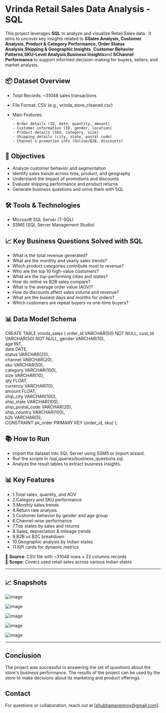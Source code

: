#  Vrinda Retail Sales Data Analysis - SQL

This project leverages **SQL** to analyze and visualize Retail Sales data . It aims to uncover key insights related to **SSales Analysis, Customer Analysis, Product & Category Performance, Order Status Analysis**,**Shipping & Geographic Insights** ,**Customer Behavior Patterns**,**SKU-Level Analysis**,**Business Insights**and **SChannel Performance** to support informed decision-making for buyers, sellers, and market analysts.

## 📦 Dataset Overview
- Total Records: ~31048 sales transactions
- File Format: CSV (e.g., vrinda_store_cleaned.csv)
- Main Features:

      - Order details (ID, date, quantity, amount)
      - Customer information (ID, gender, location)
      - Product details (SKU, category, size)
      - Shipping details (city, state, postal code)
      - Channel & promotion info (Online/B2B, discounts)

## 🎯 Objectives
- Analyze customer behavior and segmentation
- Identify sales trends across time, product, and geography
- Understand the impact of promotions and discounts
- Evaluate shipping performance and product returns
- Generate business questions and solve them with SQL

## 🛠️ Tools & Technologies
- Microsoft SQL Server (T-SQL)
- SSMS (SQL Server Management Studio)

## 📈 Key Business Questions Solved with SQL
- What is the total revenue generated?
- What are the monthly and yearly sales trends?
- Which product categories contribute most to revenue?
- Who are the top 10 high-value customers?
- What are the top-performing cities and states?
- How do online vs B2B sales compare?
- What is the average order value (AOV)?
- How do discounts affect sales volume and revenue?
- What are the busiest days and months for orders?
- Which customers are repeat buyers vs one-time buyers?


## 📊 Data Model Schema
CREATE TABLE vrinda_sales (
    order_id            VARCHAR(50)      NOT NULL,
    cust_id             VARCHAR(50)      NOT NULL,
    gender              VARCHAR(10),      
    age                 INT,             
    date                DATE,             
    status              VARCHAR(20),      
    channel             VARCHAR(20),    
    sku                 VARCHAR(50),      
    category            VARCHAR(100),     
    size                VARCHAR(10),      
    qty                 FLOAT,           
    currency            VARCHAR(10),      
    amount              FLOAT,                    
    ship_city           VARCHAR(100),     
    ship_state          VARCHAR(100),     
    ship_postal_code    VARCHAR(20),      
    ship_country        VARCHAR(100),     
    b2b                 VARCHAR(5),       
    CONSTRAINT pk_order PRIMARY KEY (order_id, sku)
);

## 📚 How to Run
- Import the dataset into SQL Server using SSMS or import wizard.
- Run the scripts in /sql_queries/business_questions.sql.
- Analyze the result tables to extract business insights.

## 📊 Key Features

-  1.Total sales, quantity, and AOV
-  2.Category and SKU performance
-  3.Monthly sales trends
-  4.Return rate analysis
-  5.Customer behavior by gender and age group
-  6.Channel-wise performance
-  7.Top states by sales and returns
-  8.Sales, depreciation & mileage trends
-  9.B2B vs B2C breakdown
-  10.Geographic analysis by Indian states
-  11.KPI cards for dynamic metrics



🔸 **Source**: CSV file with ~31048 rows × 22 columns records  
🔸 **Scope**: Covers used retail sales across various Indian states

---

## 📈 Snapshots
![image](https://github.com/user-attachments/assets/94fbb1f6-07dd-40fa-b4ab-7a737791c40e)

![image](https://github.com/user-attachments/assets/9294c330-207d-4261-b55e-87827556e39c)

![image](https://github.com/user-attachments/assets/b9253a55-0154-4c23-b8f1-abcd89e285e3)

![image](https://github.com/user-attachments/assets/92729817-e613-4c05-b6f5-e2521bfadaad)

![image](https://github.com/user-attachments/assets/ee752a66-04cf-4806-991f-94fc94e1d414)

---

 ## Conclusion

The project was successful in answering the set of questions about the store's business performance. The results of the project can be used by the store to make decisions about its marketing and product offerings.

## Contact
For questions or collaboration, reach out at [shubhampremroy@gmail.com].

